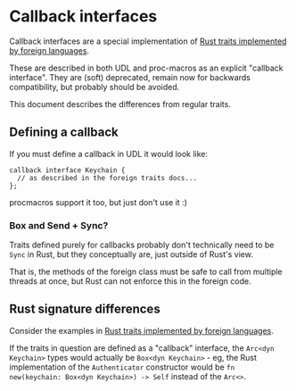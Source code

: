 # Callback interfaces

Callback interfaces are a special implementation of
[Rust traits implemented by foreign languages](../foreign_traits.md).

These are described in both UDL and proc-macros as an explicit "callback interface".
They are (soft) deprecated, remain now for backwards compatibility, but probably
should be avoided.

This document describes the differences from regular traits.

## Defining a callback
If you must define a callback in UDL it would look like:
```webidl
callback interface Keychain {
  // as described in the foreign traits docs...
};
```

procmacros support it too, but just don't use it :)

### Box and Send + Sync?

Traits defined purely for callbacks probably don't technically need to be `Sync` in Rust, but
they conceptually are, just outside of Rust's view.

That is, the methods of the foreign class must be safe to call
from multiple threads at once, but Rust can not enforce this in the foreign code.

## Rust signature differences

Consider the examples in [Rust traits implemented by foreign languages](../foreign_traits.md).

If the traits in question are defined as a "callback" interface, the `Arc<dyn Keychain>` types
would actually be `Box<dyn Keychain>` - eg, the Rust implementation of the `Authenticator`
constructor would be ```fn new(keychain: Box<dyn Keychain>) -> Self``` instead of the `Arc<>`.
